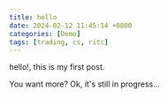 ```yaml
---
title: hello
date: 2024-02-12 11:45:14 +0800
categories: [Demo]
tags: [trading, cs, ritc]
---
```


hello!, this is my first post.

You want more? Ok, it's still in progress...
